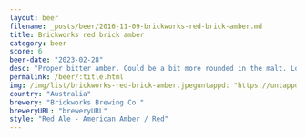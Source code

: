 ```yaml
---
layout: beer
filename: _posts/beer/2016-11-09-brickworks-red-brick-amber.md
title: Brickworks red brick amber
category: beer
score: 6
beer-date: "2023-02-28"
desc: "Proper bitter amber. Could be a bit more rounded in the malt. Lots of toast coming through"
permalink: /beer/:title.html
img: /img/list/brickworks-red-brick-amber.jpeguntappd: "https://untappd.com/b/brickworks-brewing-co--red-brick-amber-ale/4116290"
country: "Australia"
brewery: "Brickworks Brewing Co."
breweryURL: "breweryURL"
style: "Red Ale - American Amber / Red"
---
```

